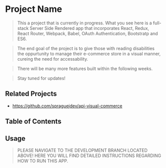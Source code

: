 # Project Name

> This a project that is currently in progress. What you see here is a full-stack Server Side Rendered app that incorporates React, Redux, React Router, Webpack, Babel, OAuth Authentication, Bootstratp and ES6.

> The end goal of the project is to give those with reading disabilities the oppurtunity to manage their e-commerce store in a visual manner, cureing the need for accessability.

> There will be many more features built within the following weeks.

> Stay tuned for updates!

## Related Projects

- https://github.com/spraguejdev/api-visual-commerce

## Table of Contents

## Usage

> PLEASE NAVIGATE TO THE DEVELOPMENT BRANCH LOCATED ABOVE! HERE YOU WILL FIND DETAILED INSTRUCTIONS REGARDING HOW TO RUN THIS APP.

